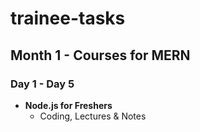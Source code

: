 # trainee-tasks

## Month 1 - Courses for MERN
### Day 1 - Day 5
- **Node.js for Freshers**
  - Coding, Lectures & Notes
